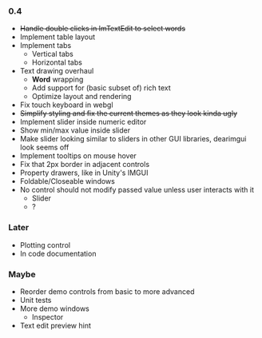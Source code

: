 ### 0.4
- ~~Handle double clicks in ImTextEdit to select words~~
- Implement table layout
- Implement tabs
  - Vertical tabs
  - Horizontal tabs
- Text drawing overhaul
  - __Word__ wrapping
  - Add support for (basic subset of) rich text
  - Optimize layout and rendering
- Fix touch keyboard in webgl
- ~~Simplify styling and fix the current themes as they look kinda ugly~~
- Implement slider inside numeric editor
- Show min/max value inside slider
- Make slider looking similar to sliders in other GUI libraries, dearimgui look seems off
- Implement tooltips on mouse hover
- Fix that 2px border in adjacent controls
- Property drawers, like in Unity's IMGUI
- Foldable/Closeable windows
- No control should not modify passed value unless user interacts with it
  - Slider
  - ?

### Later
- Plotting control
- In code documentation

### Maybe
- Reorder demo controls from basic to more advanced
- Unit tests
- More demo windows
  - Inspector
- Text edit preview hint